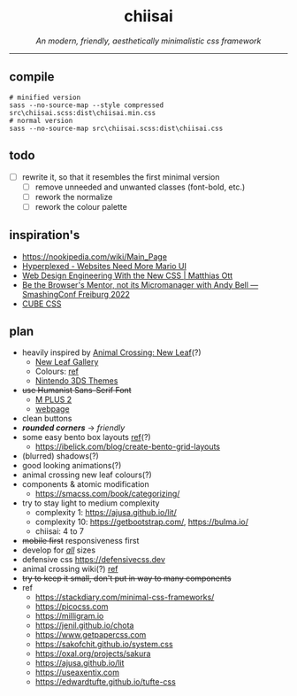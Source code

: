 <h1 align="center">chiisai</h1>
<p align="center">
  <i>An modern, friendly, aesthetically minimalistic css framework</i>
</p>
<hr>

## compile

```nu
# minified version
sass --no-source-map --style compressed src\chiisai.scss:dist\chiisai.min.css
# normal version
sass --no-source-map src\chiisai.scss:dist\chiisai.css
```

## todo

- [ ] rewrite it, so that it resembles the first minimal version
  - [ ] remove unneeded and unwanted classes (font-bold, etc.)
  - [ ] rework the normalize
  - [ ] rework the colour palette

## inspiration's

- https://nookipedia.com/wiki/Main_Page
- [Hyperplexed - Websites Need More Mario UI](https://youtu.be/x872keruUWQ?si=6xeduMSppN0E1DlP)
- [Web Design Engineering With the New CSS | Matthias Ott](https://youtu.be/su6WA0kUUJE?si=2N7K4UFs6SLr8Npx)
- [Be the Browser's Mentor, not its Micromanager with Andy Bell — SmashingConf Freiburg 2022](https://youtu.be/JqnMI1AXl6w?si=S_UtzEi9uznkdMHj)
- [CUBE CSS](https://cube.fyi)

## plan

- heavily inspired by [Animal Crossing: New Leaf](https://en.wikipedia.org/wiki/Animal_Crossing:_New_Leaf)(?)
  - [New Leaf Gallery](https://nookipedia.com/wiki/Animal_Crossing:_New_Leaf/Gallery)
  - Colours: [ref](https://gist.github.com/Wunkolo/e0e1c8fef98dfcee806b)
  - [Nintendo 3DS Themes](https://nookipedia.com/wiki/Category:Nintendo_3DS_themes)
- ~~use Humanist Sans-Serif Font~~
  - [M PLUS 2](https://fonts.google.com/specimen/M+PLUS+2)
  - [webpage](https://mplusfonts.github.io)
- clean buttons
- **_rounded corners_** -> _friendly_
- some easy bento box layouts [ref](https://bentogrids.com)(?)
  - <https://ibelick.com/blog/create-bento-grid-layouts>
- (blurred) shadows(?)
- good looking animations(?)
- animal crossing new leaf colours(?)
- components & atomic modification
  - <https://smacss.com/book/categorizing/>
- try to stay light to medium complexity
  - complexity 1: <https://ajusa.github.io/lit/>
  - complexity 10: <https://getbootstrap.com/>, <https://bulma.io/>
  - chiisai: 4 to 7
- ~~mobile first~~ responsiveness first
- develop for _[all](https://youtu.be/su6WA0kUUJE)_ sizes
- defensive css <https://defensivecss.dev>
- animal crossing wiki(?) [ref](https://nookipedia.com/wiki/Main_Page)
- ~~try to keep it small, don't put in way to many components~~
- ref
  - <https://stackdiary.com/minimal-css-frameworks/>
  - <https://picocss.com>
  - <https://milligram.io>
  - <https://jenil.github.io/chota>
  - <https://www.getpapercss.com>
  - <https://sakofchit.github.io/system.css>
  - <https://oxal.org/projects/sakura>
  - <https://ajusa.github.io/lit>
  - <https://useaxentix.com>
  - <https://edwardtufte.github.io/tufte-css>
